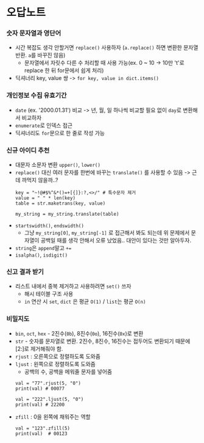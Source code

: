 # 오답노트

### 숫자 문자열과 영단어
- 시간 복잡도 생각 안할거면 `replace()` 사용하자 (`a.replace()` 하면 변환한 문자열 반환. `a`를 바꾸진 않음)
    - 문자열에서 자릿수 다른 수 처리할 때 사용 가능(ex. 0 ~ 10 -> 10만 't'로 replace 한 뒤 for문에서 쉽게 처리)  
- 딕셔너리 key, value 쌍 -> `for key, value in dict.items()`

### 개인정보 수집 유효기간
- `date` (ex. '2000.01.31') 비교 -> 년, 월, 일 하나씩 비교할 필요 없이 `day`로 변환해서 비교하자
- `enumerate`로 인덱스 접근
- 딕셔너리도 `for`문으로 한 줄로 작성 가능

### 신규 아이디 추천
- 대문자 소문자 변환 `upper()`, `lower()`
- `replace()` 대신 여러 문자를 한번에 바꾸는 `translate()` 를 사용할 수 있음 -> 근데 까먹지 않을까..?
    ```
    key = "~!@#$%^&*()=+[{]}:?,<>/" # 특수문자 제거
    value = " " * len(key)
    table = str.maketrans(key, value)
    
    my_string = my_string.translate(table) 
    ```
- `startswidth()`, `endswidth()` 
    - 그냥 `my_string[0]`, `my_string[-1]` 로 접근해서 봐도 되는데 위 문제에서 문자열이 공백일 때를 생각 안해서 오류 났었음.. 대안이 있다는 것만 알아두자.
- `string`은 `append`말고 `+=`
- `isalpha()`, `isdigit()` 

### 신고 결과 받기
- 리스트 내에서 중복 제거하고 사용하려면 `set()` 쓰자
    - 해시 테이블 구조 사용
    - `in` 연산 시 `set`, `dict` 은 평균 `O(1)` / `list`는 평균 `O(n)`

### 비밀지도
- `bin`, `oct`, `hex` - 2진수(`0b`), 8진수(`0o`), 16진수(`0x`)로 변환
- `str` - 숫자를 문자열로 변환. 2진수, 8진수, 16진수는 접두어도 변환되기 때문에 [2:]로 제거해줘야 함.
- `rjust` : 오른쪽으로 정렬하도록 도와줌
- `ljust` : 왼쪽으로 정렬하도록 도와줌
    - 공백의 수, 공백을 메워줄 문자를 넣어줌
    ```
    val = "77".rjust(5, "0")
    print(val) # 00077

    val = "222".ljust(5, "0")
    print(val) # 22200
    ```
- `zfill` : 0을 왼쪽에 채워주는 역할
    ```
    val = "123".zfill(5)
    print(val)  # 00123
    ```